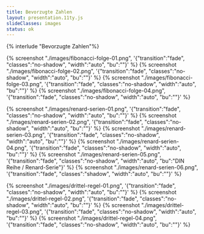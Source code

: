 ```yaml
---
title: Bevorzugte Zahlen
layout: presentation.11ty.js
slideClasses: images
status: ok
---
```


{% interlude "Bevorzugte Zahlen"%}


<!-- {% interlude "Fibonacci Folge"%} -->

{% screenshot "./images/fibonacci-folge-01.png", '{"transition":"fade", "classes":"no-shadow", "width":"auto", "bu":""}' %}
{% screenshot "./images/fibonacci-folge-02.png", '{"transition":"fade", "classes":"no-shadow", "width":"auto", "bu":""}' %}
{% screenshot "./images/fibonacci-folge-03.png", '{"transition":"fade", "classes":"no-shadow", "width":"auto", "bu":""}' %}
{% screenshot "./images/fibonacci-folge-04.png", '{"transition":"fade", "classes":"no-shadow", "width":"auto", "bu":""}' %}

<!-- {% interlude "Fibonacci Folge"%} -->

{% screenshot "./images/renard-serien-01.png", '{"transition":"fade", "classes":"no-shadow", "width":"auto", "bu":""}' %}
{% screenshot "./images/renard-serien-02.png", '{"transition":"fade", "classes":"no-shadow", "width":"auto", "bu":""}' %}
{% screenshot "./images/renard-serien-03.png", '{"transition":"fade", "classes":"no-shadow", "width":"auto", "bu":""}' %}
{% screenshot "./images/renard-serien-04.png", '{"transition":"fade", "classes":"no-shadow", "width":"auto", "bu":""}' %}
{% screenshot "./images/renard-serien-05.png", '{"transition":"fade", "classes":"no-shadow", "width":"auto", "bu":"DIN Reihe / Renard-Serie"}' %}
{% screenshot "./images/renard-serien-06.png", '{"transition":"fade", "classes":"shadow", "width":"auto", "bu":""}' %}


<!-- {% interlude "Drittel Regel"%} -->

{% screenshot "./images/drittel-regel-01.png", '{"transition":"fade", "classes":"no-shadow", "width":"auto", "bu":""}' %}
{% screenshot "./images/drittel-regel-02.png", '{"transition":"fade", "classes":"no-shadow", "width":"auto", "bu":""}' %}
{% screenshot "./images/drittel-regel-03.png", '{"transition":"fade", "classes":"no-shadow", "width":"auto", "bu":""}' %}
{% screenshot "./images/drittel-regel-04.png", '{"transition":"fade", "classes":"no-shadow", "width":"auto", "bu":""}' %}